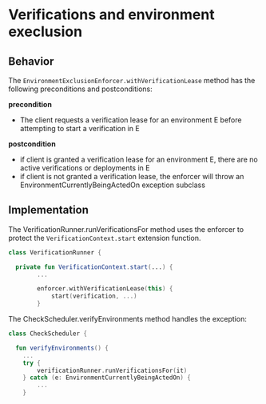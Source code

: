 
# Verifications and environment execlusion

## Behavior

The `EnvironmentExclusionEnforcer.withVerificationLease` method has the following preconditions and postconditions:

**precondition**

 * The client requests a verification lease for an environment E before attempting to start a verification in E

**postcondition**

 * if client is granted a verification lease for an environment E, there are no active verifications or deployments in E
 * if client is not granted a verification lease, the enforcer will throw an EnvironmentCurrentlyBeingActedOn exception subclass

## Implementation

The VerificationRunner.runVerificationsFor method uses the enforcer to protect the `VerificationContext.start` extension function.

```kotlin
class VerificationRunner {

  private fun VerificationContext.start(...) {
        ...

        enforcer.withVerificationLease(this) {
            start(verification, ...)
        }
```

The CheckScheduler.verifyEnvironments method handles the exception:

```kotlin
class CheckScheduler {

  fun verifyEnvironments() {
    ...
    try {
        verificationRunner.runVerificationsFor(it)
    } catch (e: EnvironmentCurrentlyBeingActedOn) {
        ...
    }

```